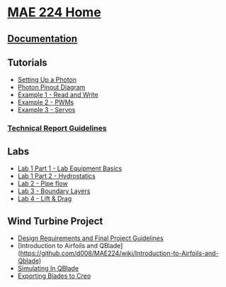 # [MAE 224 Home](https://d008.github.io/MAE224/)  
## [Documentation](https://github.com/mkfu/MAE224/wiki/Class-Description-:-Functions-and-Variables)  
## Tutorials  
- [Setting Up a Photon](https://github.com/d008/MAE224/wiki/Setting-Up-a-Particle-Photon)   
- [Photon Pinout Diagram](https://github.com/d008/MAE224/wiki/Particle-Photon-Pinout-Diagram)
- [Example 1 - Read and Write](https://github.com/mkfu/MAE224/wiki/Example-1-:-Read-and-Write-Pins)  
- [Example 2 - PWMs](https://github.com/d008/MAE224/wiki/Example-2-:-PWMs) 
- [Example 3 - Servos](https://github.com/mkfu/MAE224/wiki/Example-3-:-Servos)  

### [Technical Report Guidelines](https://github.com/mkfu/MAE224/wiki/Technical-Report-Guidelines)    

## Labs  
- [Lab 1 Part 1 - Lab Equipment Basics](https://github.com/d008/MAE224/wiki/Lab-1,-Part-1:-Lab-Equipment-Basics)
- [Lab 1 Part 2 - Hydrostatics](https://github.com/mkfu/MAE224/wiki/Lab-1:--Hydrostatics)    
- [Lab 2 - Pipe flow](https://github.com/mkfu/MAE224/wiki/Lab-2:-Pipe-Flow)  
- [Lab 3 - Boundary Layers](https://github.com/mkfu/MAE224/wiki/Lab-3:-Boundary-Layers)    
- [Lab 4 - Lift & Drag](https://github.com/d008/MAE224/wiki/Lab-4:-Lift-and-Drag---Spring-2020)  
<!--    o [Introduction to Airfoils and Qblade](https://github.com/d008/MAE224/wiki/Introduction-to-Airfoils-and-Qblade) -->

## Wind Turbine Project
- [Design Requirements and Final Project Guidelines](https://github.com/d008/MAE224/wiki/Wind-Turbine-Design-and-Final-Report-Guidelines)
- [Introduction to Airfoils and QBlade] (https://github.com/d008/MAE224/wiki/Introduction-to-Airfoils-and-Qblade)
- [Simulating In QBlade](https://github.com/mkfu/MAE224/wiki/Simulating-Wind-Turbine-Rotors-using-Qblade)   
- [Exporting Blades to Creo](https://github.com/mkfu/MAE224/wiki/Wind-Turbine-Creo-Export-Tutorial)    